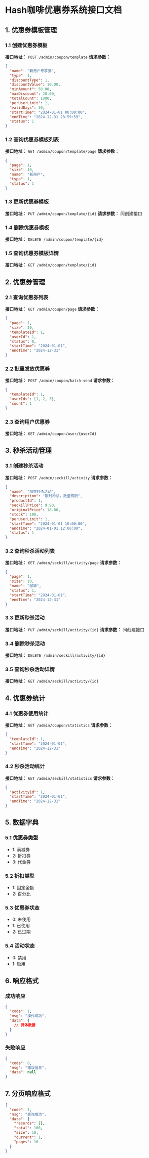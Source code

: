 # Hash咖啡优惠券系统接口文档

## 1. 优惠券模板管理

### 1.1 创建优惠券模板
**接口地址：** `POST /admin/coupon/template`
**请求参数：**
```json
{
  "name": "新用户专享券",
  "type": 1,
  "discountType": 1,
  "discountValue": 10.00,
  "minAmount": 50.00,
  "maxDiscount": 20.00,
  "totalCount": 1000,
  "perUserLimit": 1,
  "validDays": 30,
  "startTime": "2024-01-01 00:00:00",
  "endTime": "2024-12-31 23:59:59",
  "status": 1
}
```

### 1.2 查询优惠券模板列表
**接口地址：** `GET /admin/coupon/template/page`
**请求参数：**
```json
{
  "page": 1,
  "size": 10,
  "name": "新用户",
  "type": 1,
  "status": 1
}
```

### 1.3 更新优惠券模板
**接口地址：** `PUT /admin/coupon/template/{id}`
**请求参数：** 同创建接口

### 1.4 删除优惠券模板
**接口地址：** `DELETE /admin/coupon/template/{id}`

### 1.5 查询优惠券模板详情
**接口地址：** `GET /admin/coupon/template/{id}`

## 2. 优惠券管理

### 2.1 查询优惠券列表
**接口地址：** `GET /admin/coupon/page`
**请求参数：**
```json
{
  "page": 1,
  "size": 10,
  "templateId": 1,
  "userId": 1,
  "status": 0,
  "startTime": "2024-01-01",
  "endTime": "2024-12-31"
}
```

### 2.2 批量发放优惠券
**接口地址：** `POST /admin/coupon/batch-send`
**请求参数：**
```json
{
  "templateId": 1,
  "userIds": [1, 2, 3],
  "count": 1
}
```

### 2.3 查询用户优惠券
**接口地址：** `GET /admin/coupon/user/{userId}`

## 3. 秒杀活动管理

### 3.1 创建秒杀活动
**接口地址：** `POST /admin/seckill/activity`
**请求参数：**
```json
{
  "name": "咖啡秒杀活动",
  "description": "限时秒杀，数量有限",
  "productId": 1,
  "seckillPrice": 9.90,
  "originalPrice": 18.00,
  "stock": 100,
  "perUserLimit": 1,
  "startTime": "2024-01-01 10:00:00",
  "endTime": "2024-01-01 12:00:00",
  "status": 1
}
```

### 3.2 查询秒杀活动列表
**接口地址：** `GET /admin/seckill/activity/page`
**请求参数：**
```json
{
  "page": 1,
  "size": 10,
  "name": "咖啡",
  "status": 1,
  "startTime": "2024-01-01",
  "endTime": "2024-12-31"
}
```

### 3.3 更新秒杀活动
**接口地址：** `PUT /admin/seckill/activity/{id}`
**请求参数：** 同创建接口

### 3.4 删除秒杀活动
**接口地址：** `DELETE /admin/seckill/activity/{id}`

### 3.5 查询秒杀活动详情
**接口地址：** `GET /admin/seckill/activity/{id}`

## 4. 优惠券统计

### 4.1 优惠券使用统计
**接口地址：** `GET /admin/coupon/statistics`
**请求参数：**
```json
{
  "templateId": 1,
  "startTime": "2024-01-01",
  "endTime": "2024-12-31"
}
```

### 4.2 秒杀活动统计
**接口地址：** `GET /admin/seckill/statistics`
**请求参数：**
```json
{
  "activityId": 1,
  "startTime": "2024-01-01",
  "endTime": "2024-12-31"
}
```

## 5. 数据字典

### 5.1 优惠券类型
- 1: 满减券
- 2: 折扣券  
- 3: 代金券

### 5.2 折扣类型
- 1: 固定金额
- 2: 百分比

### 5.3 优惠券状态
- 0: 未使用
- 1: 已使用
- 2: 已过期

### 5.4 活动状态
- 0: 禁用
- 1: 启用

## 6. 响应格式

### 成功响应
```json
{
  "code": 1,
  "msg": "操作成功",
  "data": {
    // 具体数据
  }
}
```

### 失败响应
```json
{
  "code": 0,
  "msg": "错误信息",
  "data": null
}
```

## 7. 分页响应格式
```json
{
  "code": 1,
  "msg": "查询成功",
  "data": {
    "records": [],
    "total": 100,
    "size": 10,
    "current": 1,
    "pages": 10
  }
}
```
